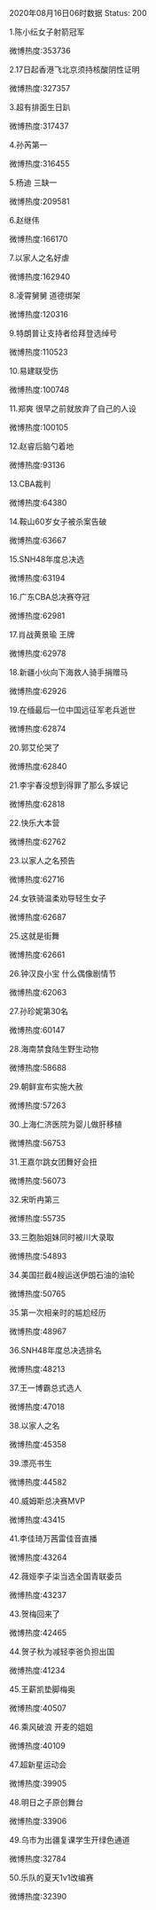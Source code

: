 2020年08月16日06时数据
Status: 200

1.陈小纭女子射箭冠军

微博热度:353736

2.17日起香港飞北京须持核酸阴性证明

微博热度:327357

3.超有排面生日趴

微博热度:317437

4.孙芮第一

微博热度:316455

5.杨迪 三缺一

微博热度:209581

6.赵继伟

微博热度:166170

7.以家人之名好虐

微博热度:162940

8.凌霄舅舅 道德绑架

微博热度:120316

9.特朗普让支持者给拜登选绰号

微博热度:110523

10.易建联受伤

微博热度:100748

11.郑爽 很早之前就放弃了自己的人设

微博热度:100105

12.赵睿后脑勺着地

微博热度:93136

13.CBA裁判

微博热度:64380

14.鞍山60岁女子被杀案告破

微博热度:63667

15.SNH48年度总决选

微博热度:63194

16.广东CBA总决赛夺冠

微博热度:62981

17.肖战黄景瑜 王牌

微博热度:62978

18.新疆小伙向下海救人骑手捐赠马

微博热度:62926

19.在缅最后一位中国远征军老兵逝世

微博热度:62874

20.郭艾伦哭了

微博热度:62840

21.李宇春没想到得罪了那么多娱记

微博热度:62818

22.快乐大本营

微博热度:62762

23.以家人之名预告

微博热度:62716

24.女铁骑温柔劝导轻生女子

微博热度:62687

25.这就是街舞

微博热度:62661

26.钟汉良小宝 什么偶像剧情节

微博热度:62063

27.孙珍妮第30名

微博热度:60147

28.海南禁食陆生野生动物

微博热度:58688

29.朝鲜宣布实施大赦

微博热度:57263

30.上海仁济医院为婴儿做肝移植

微博热度:56753

31.王嘉尔跳女团舞好会扭

微博热度:56073

32.宋昕冉第三

微博热度:55735

33.三胞胎姐妹同时被川大录取

微博热度:54893

34.美国拦截4艘运送伊朗石油的油轮

微博热度:50765

35.第一次相亲时的尴尬经历

微博热度:48967

36.SNH48年度总决选排名

微博热度:48213

37.王一博霸总式选人

微博热度:47018

38.以家人之名

微博热度:45358

39.漂亮书生

微博热度:44582

40.威姆斯总决赛MVP

微博热度:43415

41.李佳琦万茜雷佳音直播

微博热度:43264

42.薇娅李子柒当选全国青联委员

微博热度:43237

43.贺梅回来了

微博热度:42465

44.贺子秋为减轻李爸负担出国

微博热度:41234

45.王薪凯垫脚梅奥

微博热度:40507

46.乘风破浪 开麦的姐姐

微博热度:40109

47.超新星运动会

微博热度:39905

48.明日之子原创舞台

微博热度:33906

49.乌市为出疆复课学生开绿色通道

微博热度:32784

50.乐队的夏天1v1改编赛

微博热度:32390


